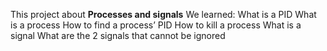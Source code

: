 This project about **Processes and signals**
We learned:
What is a PID
What is a process
How to find a process’ PID
How to kill a process
What is a signal
What are the 2 signals that cannot be ignored
